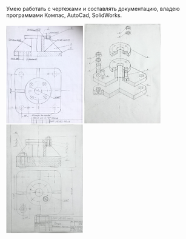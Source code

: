 Умею работать с чертежами и составлять документацию, владею программами Компас, AutoCad, SolidWorks.


<img src="industrial desing/drawings/drawing1.JPG" alt="Примеры чертежей" width="40%"> <img src="industrial desing/drawings/чертеж4.JPG" width="40%"> 
<img src="industrial desing/drawings/drawing2.JPG" width="40%"> 

